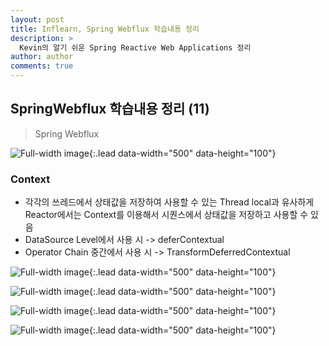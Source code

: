 ```yaml
---
layout: post
title: Inflearn, Spring Webflux 학습내용 정리
description: >
  Kevin의 알기 쉬운 Spring Reactive Web Applications 정리
author: author
comments: true
---
```


## SpringWebflux 학습내용 정리 (11)
> Spring Webflux

![Full-width image](https://sungwon-choi-29.github.io/assets/img/blog/study/webflux/webflux(11)-1.png){:.lead data-width="500" data-height="100"}

### Context
* 각각의 쓰레드에서 상태값을 저장하여 사용할 수 있는 Thread local과 유사하게 Reactor에서는 Context를 이용해서 시퀀스에서 상태값을 저장하고 사용할 수 있음
* DataSource Level에서 사용 시 -> deferContextual
* Operator Chain 중간에서 사용 시 -> TransformDeferredContextual

![Full-width image](https://sungwon-choi-29.github.io/assets/img/blog/study/webflux/webflux(11)-2.png){:.lead data-width="500" data-height="100"}

![Full-width image](https://sungwon-choi-29.github.io/assets/img/blog/study/webflux/webflux(11)-3.png){:.lead data-width="500" data-height="100"}

![Full-width image](https://sungwon-choi-29.github.io/assets/img/blog/study/webflux/webflux(11)-4.png){:.lead data-width="500" data-height="100"}

![Full-width image](https://sungwon-choi-29.github.io/assets/img/blog/study/webflux/webflux(11)-5.png){:.lead data-width="500" data-height="100"}
